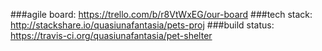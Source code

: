 
###agile board: https://trello.com/b/r8VtWxEG/our-board
###tech stack: http://stackshare.io/quasiunafantasia/pets-proj
###build status: https://travis-ci.org/quasiunafantasia/pet-shelter

